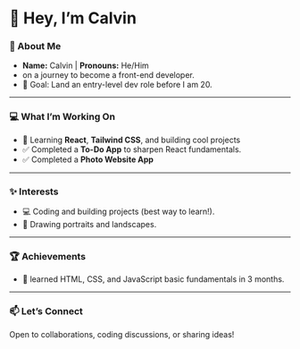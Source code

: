 # 👋 Hey, I’m Calvin  

### 🌟 About Me  
- **Name:** Calvin | **Pronouns:** He/Him  
- on a journey to become a front-end developer.  
- 🎯 Goal: Land an entry-level dev role before I am 20.  

---

### 💻 What I’m Working On  
- 🔭 Learning **React**, **Tailwind CSS**, and building cool projects
- ✅ Completed a **To-Do App** to sharpen React fundamentals.
- ✅ Completed a **Photo Website App** 

---

### ✨ Interests  
- 💻 Coding and building projects (best way to learn!).  
- 🎨 Drawing portraits and landscapes. 
---

### 🏆 Achievements  
- 🚀 learned HTML, CSS, and JavaScript basic fundamentals in 3 months.  

---

### 📫 Let’s Connect  
Open to collaborations, coding discussions, or sharing ideas!  
